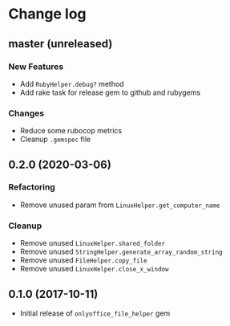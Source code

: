# Change log

## master (unreleased)

### New Features

* Add `RubyHelper.debug?` method
* Add rake task for release gem to github and rubygems

### Changes

* Reduce some rubocop metrics
* Cleanup `.gemspec` file

## 0.2.0 (2020-03-06)

### Refactoring

* Remove unused param from `LinuxHelper.get_computer_name`

### Cleanup

* Remove unused `LinuxHelper.shared_folder`
* Remove unused `StringHelper.generate_array_random_string`
* Remove unused `FileHelper.copy_file`
* Remove unused `LinuxHelper.close_x_window`

## 0.1.0 (2017-10-11)
* Initial release of `onlyoffice_file_helper` gem